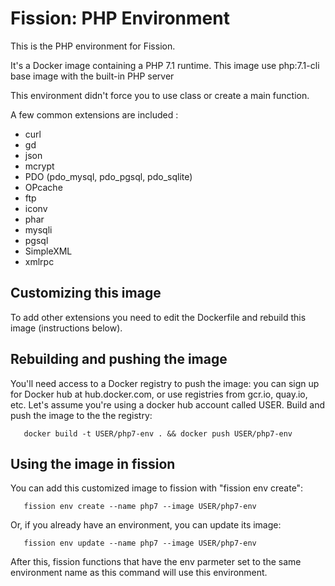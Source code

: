 # Fission: PHP Environment

This is the PHP environment for Fission.

It's a Docker image containing a PHP 7.1 runtime. This image use php:7.1-cli base image with the built-in PHP server

This environment didn't force you to use class or create a main function.

A few common extensions are included :
- curl
- gd
- json
- mcrypt
- PDO (pdo_mysql, pdo_pgsql, pdo_sqlite)
- OPcache
- ftp
- iconv
- phar
- mysqli
- pgsql
- SimpleXML
- xmlrpc

## Customizing this image

To add other extensions you need to edit the Dockerfile and rebuild this image (instructions below).


## Rebuilding and pushing the image

You'll need access to a Docker registry to push the image: you can
sign up for Docker hub at hub.docker.com, or use registries from
gcr.io, quay.io, etc.  Let's assume you're using a docker hub account
called USER.  Build and push the image to the the registry:

```
   docker build -t USER/php7-env . && docker push USER/php7-env
```

## Using the image in fission

You can add this customized image to fission with "fission env
create":

```
   fission env create --name php7 --image USER/php7-env
```

Or, if you already have an environment, you can update its image:

```
   fission env update --name php7 --image USER/php7-env
```

After this, fission functions that have the env parmeter set to the
same environment name as this command will use this environment.
